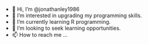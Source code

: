 - 👋 Hi, I’m @jonathanley1986
- 👀 I’m interested in upgrading my programming skills.
- 🌱 I’m currently learning R programming.
- 💞️ I’m looking to seek learning opportunities.
- 📫 How to reach me ...

<!---
jonathanley1986/jonathanley1986 is a ✨ special ✨ repository because its `README.md` (this file) appears on your GitHub profile.
You can click the Preview link to take a look at your changes.
--->
